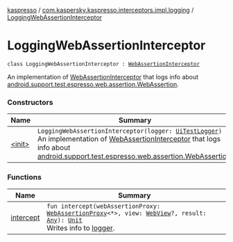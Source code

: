[kaspresso](../../index.md) / [com.kaspersky.kaspresso.interceptors.impl.logging](../index.md) / [LoggingWebAssertionInterceptor](./index.md)

# LoggingWebAssertionInterceptor

`class LoggingWebAssertionInterceptor : `[`WebAssertionInterceptor`](../../com.kaspersky.kaspresso.interceptors/-web-assertion-interceptor/index.md)

An implementation of [WebAssertionInterceptor](../../com.kaspersky.kaspresso.interceptors/-web-assertion-interceptor/index.md) that logs info about
[android.support.test.espresso.web.assertion.WebAssertion](#).

### Constructors

| Name | Summary |
|---|---|
| [&lt;init&gt;](-init-.md) | `LoggingWebAssertionInterceptor(logger: `[`UiTestLogger`](../../com.kaspersky.kaspresso.logger/-ui-test-logger/index.md)`)`<br>An implementation of [WebAssertionInterceptor](../../com.kaspersky.kaspresso.interceptors/-web-assertion-interceptor/index.md) that logs info about [android.support.test.espresso.web.assertion.WebAssertion](#). |

### Functions

| Name | Summary |
|---|---|
| [intercept](intercept.md) | `fun intercept(webAssertionProxy: `[`WebAssertionProxy`](../../android.support.test.espresso.web.assertion/-web-assertion-proxy/index.md)`<*>, view: `[`WebView`](https://developer.android.com/reference/android/webkit/WebView.html)`?, result: `[`Any`](https://kotlinlang.org/api/latest/jvm/stdlib/kotlin/-any/index.html)`): `[`Unit`](https://kotlinlang.org/api/latest/jvm/stdlib/kotlin/-unit/index.html)<br>Writes info to [logger](#). |
